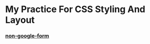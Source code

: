 # My  Practice For CSS Styling And Layout

### [non-google-form](https://cwenwen.github.io/CSSLayout/non_google_forms/)
